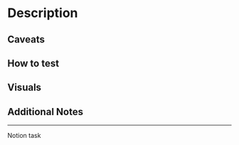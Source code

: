 <!--- Provide a general summary of your changes in the title above -->

<!-- If this is a work in progress PR, please use the Draft PR feature.
See https://github.blog/2019-02-14-introducing-draft-pull-requests/ for further details. -->

<!-- Delete the sections below that are not relevant or applicable to your PR. -->

# Description

<!-- Briefly describe the purpose and scope of this pull request. -->

## Caveats

<!-- Highlight any aspects that reviewers should be aware of, such as known limitations, temporary workarounds, or areas that require further attention. -->

## How to test

<!-- Provide clear step-by-step instructions for testing the changes. Mention any specific testing environments, configurations, or data sets needed. -->

## Visuals

<!-- Provide visual aids, like screenshots or GIFs, to illustrate the changes. -->

## Additional Notes

<!-- Include any extra information, insights, or considerations that might be valuable to reviewers. This could cover topics not mentioned above. -->

---

Notion task
